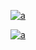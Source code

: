 [
![a](https://user-images.githubusercontent.com/52860492/62393743-f0a0c000-b562-11e9-99a1-0c79271c7666.png)
](https://newsmania.club/?p=39)


[
![a](https://user-images.githubusercontent.com/52860492/62393743-f0a0c000-b562-11e9-99a1-0c79271c7666.png)
](https://newsmania.club/?p=39)
